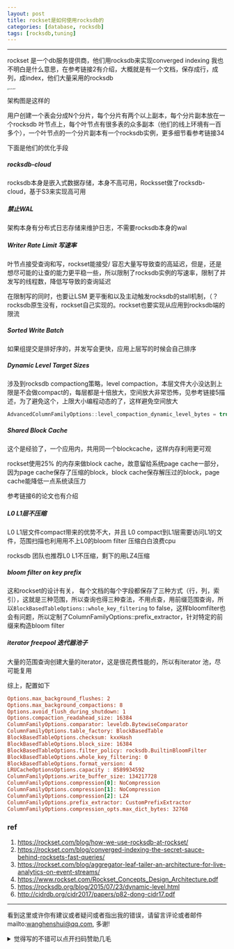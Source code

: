 ```yaml
---
layout: post
title: rockset是如何使用rocksdb的
categories: [database, rocksdb]
tags: [rocksdb,tuning]
---
```



---

 

rockset 是一个db服务提供商，他们用rocksdb来实现converged indexing 我也不明白是什么意思，在参考链接2有介绍，大概就是有一个文档，保存成行，成列，成index，他们大量采用的rocksdb

<img src="https://images.ctfassets.net/1d31s1aajogl/2K2s3gSMdck0X9PV609AMs/19c99442086f6e2ee4a1819b3e3a2800/rocksdb1.png" alt="rocksdb1" style="zoom: 25%;" />

架构图是这样的

用户创建一个表会分成N个分片，每个分片有两个以上副本，每个分片副本放在一个rocksdb 叶节点上，每个叶节点有很多表的众多副本（他们的线上环境有一百多个），一个叶节点的一个分片副本有一个rocksdb实例，更多细节看参考链接34



下面是他们的优化手段

##### rocksdb-cloud

rocksdb本身是嵌入式数据存储，本身不高可用，Rocksset做了rocksdb-cloud，基于S3来实现高可用

##### 禁止WAL

架构本身有分布式日志存储来维护日志，不需要rocksdb本身的wal

##### Writer Rate Limit 写速率

叶节点接受查询和写，rockset能接受/ 容忍大量写导致查的高延迟，但是，还是想尽可能的让查的能力更平稳一些，所以限制了rocksdb实例的写速率，限制了并发写的线程数，降低写导致的查询延迟

在限制写的同时，也要让LSM 更平衡和以及主动触发rocksdb的stall机制，（？rocksdb原生没有，rockset自己实现的。rockset也要实现从应用到rocksdb端的限流

##### Sorted Write Batch

如果组提交是排好序的，并发写会更快，应用上层写的时候会自己排序

##### Dynamic Level Target Sizes

涉及到rocksdb compactiong策略，level compaction，本层文件大小没达到上限是不会做compact的，每层都是十倍放大，空间放大非常恐怖，见参考链接5描述，为了避免这个，上限大小编程动态的了，这样避免空间放大

```c++
AdvancedColumnFamilyOptions::level_compaction_dynamic_level_bytes = true
```



##### Shared Block Cache

这个是经验了，一个应用内，共用同一个blockcache，这样内存利用更可观

rockset使用25% 的内存来做block cache，故意留给系统page cache一部分，因为page cache保存了压缩的block，block cache保存解压过的block，page cache能降低一点系统读压力

参考链接6的论文也有介绍



##### L0 L1层不压缩

L0 L1层文件compact带来的优势不大，并且 L0 compact到L1层需要访问L1的文件，范围扫描也利用用不上L0的bloom filter 压缩白白浪费cpu

rocksdb 团队也推荐L0 L1不压缩，剩下的用LZ4压缩



##### bloom filter on key prefix

这和rockset的设计有关， 每个文档的每个字段都保存了三种方式（行，列，索引），这就是三种范围，所以查询也得三种查法，不用点查，用前缀范围查询，所以`BlockBasedTableOptions::whole_key_filtering` to false，这样bloomfilter也会有问题，所以定制了ColumnFamilyOptions::prefix_extractor，针对特定的前缀来构造bloom filter



##### iterator freepool 迭代器池子

大量的范围查询创建大量的iterator，这是很花费性能的，所以有iterator 池，尽可能复用





综上，配置如下

```ini
Options.max_background_flushes: 2
Options.max_background_compactions: 8
Options.avoid_flush_during_shutdown: 1
Options.compaction_readahead_size: 16384
ColumnFamilyOptions.comparator: leveldb.BytewiseComparator
ColumnFamilyOptions.table_factory: BlockBasedTable
BlockBasedTableOptions.checksum: kxxHash
BlockBasedTableOptions.block_size: 16384
BlockBasedTableOptions.filter_policy: rocksdb.BuiltinBloomFilter
BlockBasedTableOptions.whole_key_filtering: 0
BlockBasedTableOptions.format_version: 4
LRUCacheOptionsOptions.capacity : 8589934592
ColumnFamilyOptions.write_buffer_size: 134217728
ColumnFamilyOptions.compression[0]: NoCompression
ColumnFamilyOptions.compression[1]: NoCompression
ColumnFamilyOptions.compression[2]: LZ4
ColumnFamilyOptions.prefix_extractor: CustomPrefixExtractor
ColumnFamilyOptions.compression_opts.max_dict_bytes: 32768
```



### ref

1. https://rockset.com/blog/how-we-use-rocksdb-at-rockset/
2. https://rockset.com/blog/converged-indexing-the-secret-sauce-behind-rocksets-fast-queries/
3. https://rockset.com/blog/aggregator-leaf-tailer-an-architecture-for-live-analytics-on-event-streams/
4. https://www.rockset.com/Rockset_Concepts_Design_Architecture.pdf
5. https://rocksdb.org/blog/2015/07/23/dynamic-level.html
6. http://cidrdb.org/cidr2017/papers/p82-dong-cidr17.pdf



---

看到这里或许你有建议或者疑问或者指出我的错误，请留言评论或者邮件mailto:wanghenshui@qq.com, 多谢! 
<details>
<summary>觉得写的不错可以点开扫码赞助几毛</summary>
<img src="https://wanghenshui.github.io/assets/wepay.png" alt="微信转账">
</details>